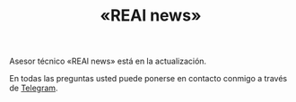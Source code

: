 ﻿---
layout: post-ea

group: El consejero téchnico
title: «REAl news»
meta: REAl news
logo: real_news.svg
order: 5

category: ea

og: img/og-real-news.jpg

lang: es
ref: real_news
---

Asesor técnico «REAl news» está en la actualización.

En todas las preguntas usted puede ponerse en contacto conmigo a través de <a href="https://t.me/chutkoy" target="_blank">Telegram</a>.
